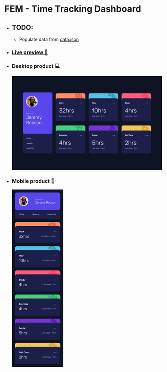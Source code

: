 # FEM - Time Tracking Dashboard

- ## TODO:

  - Populate data from [data.json](./data.json)

- ### [Live preview 🎨](https://rwxdan.github.io/time-tracking-dashboard/)
- ### Desktop product 💻
  ![](./assets/screenshots/desktop_product.png)
- ### Mobile product 📱
  ![](./assets/screenshots/mobile_product.png)
